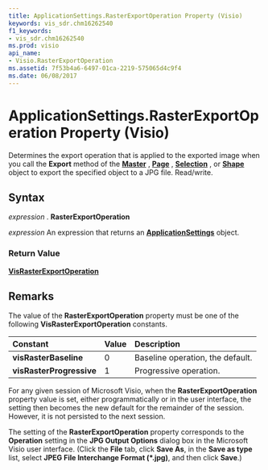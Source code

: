 ```yaml
---
title: ApplicationSettings.RasterExportOperation Property (Visio)
keywords: vis_sdr.chm16262540
f1_keywords:
- vis_sdr.chm16262540
ms.prod: visio
api_name:
- Visio.RasterExportOperation
ms.assetid: 7f53b4a6-6497-01ca-2219-575065d4c9f4
ms.date: 06/08/2017
---
```



# ApplicationSettings.RasterExportOperation Property (Visio)

Determines the export operation that is applied to the exported image when you call the **Export** method of the **[Master](master-object-visio.md)** , **[Page](page-object-visio.md)** , **[Selection](selection-object-visio.md)** , or **[Shape](shape-object-visio.md)** object to export the specified object to a JPG file. Read/write.


## Syntax

 _expression_ . **RasterExportOperation**

 _expression_ An expression that returns an **[ApplicationSettings](applicationsettings-object-visio.md)** object.


### Return Value

 **[VisRasterExportOperation](visrasterexportoperation-enumeration-visio.md)**


## Remarks

The value of the **RasterExportOperation** property must be one of the following **VisRasterExportOperation** constants.



|**Constant**|**Value**|**Description**|
|:-----|:-----|:-----|
| **visRasterBaseline**|0|Baseline operation, the default.|
| **visRasterProgressive**|1|Progressive operation.|
For any given session of Microsoft Visio, when the **RasterExportOperation** property value is set, either programmatically or in the user interface, the setting then becomes the new default for the remainder of the session. However, it is not persisted to the next session.

The setting of the **RasterExportOperation** property corresponds to the **Operation** setting in the **JPG Output Options** dialog box in the Microsoft Visio user interface. (Click the **File** tab, click **Save As**, in the **Save as type** list, select **JPEG File Interchange Format (*.jpg)**, and then click **Save**.)


